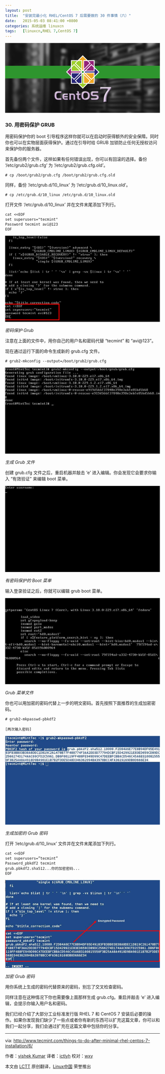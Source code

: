 ```yaml
---
layout: post
title:	"安装完最小化 RHEL/CentOS 7 后需要做的 30 件事情（六）"
date:	2015-05-03 08:41:00 +0800 
categories:	系统运维 linuxcn 
tags:	[linuxcn,RHEL 7,CentOS 7]
---
```



![](/Asserts/Images/album/201504/27/151948jz881a61rj66up58.png)


### 30. 用密码保护 GRUB


用密码保护你的 boot 引导程序这样你就可以在启动时获得额外的安全保障。同时你也可以在实物层面获得保护。通过在引导时给 GRUB 加锁防止任何无授权访问来保护你的服务器。


首先备份两个文件，这样如果有任何错误出现，你可以有回滚的选择。备份 ‘/etc/grub2/grub.cfg’ 为 ‘/etc/grub2/grub.cfg.old’。



```
# cp /boot/grub2/grub.cfg /boot/grub2/grub.cfg.old

```

同样，备份 ‘/etc/grub.d/10\_linux’ 为 ‘/etc/grub.d/10\_linux.old’。



```
# cp /etc/grub.d/10_linux /etc/grub.d/10_linux.old

```

打开文件 ‘/etc/grub.d/10\_linux’ 并在文件末尾添加下列行。



```
cat <<EOF
set superusers="tecmint"
Password tecmint avi@123
EOF

```

![密码保护 Grub](/Asserts/Images/album/201505/01/214424j1sohzccl1qc0u6c.png)


*密码保护 Grub*


注意在上面的文件中，用你自己的用户名和密码代替 “tecmint” 和 “avi@123”。


现在通过运行下面的命令生成新的 grub.cfg 文件。



```
# grub2-mkconfig --output=/boot/grub2/grub.cfg

```

![生成 Grub 文件](/Asserts/Images/album/201505/01/214425ibzzdpi8jzi8z6xh.jpg)


*生成 Grub 文件*


创建 grub.cfg 文件之后，重启机器并敲击 ‘e’ 进入编辑。你会发现它会要求你输入 “有效验证” 来编辑 boot 菜单。


![有密码保护的 Boot 菜单](/Asserts/Images/album/201505/01/214426d5v50aatm52m90a8.jpg)


*有密码保护的 Boot 菜单*


输入登录验证之后，你就可以编辑 grub boot 菜单。


![Grub 菜单文件](/Asserts/Images/album/201505/01/214426qz7g45m5qbsm545m.jpg)


*Grub 菜单文件*


你也可以用加密的密码代替上一步的明文密码。首先按照下面推荐的生成加密密码。



```
# grub2-mkpasswd-pbkdf2

[两次输入密码]

```

![生成加密的 Grub 密码](/Asserts/Images/album/201505/01/214426hxzf2xtn5vtcutrj.jpg)


*生成加密的 Grub 密码*


打开 ‘/etc/grub.d/10\_linux’ 文件并在文件末尾添加下列行。



```
cat <<EOF
set superusers=”tecmint”
Password_pbkdf2 tecmint
grub.pbkdf2.sha512...你的加密密码...
EOF

```

![加密 Grub 密码](/Asserts/Images/album/201505/01/214427yb1eacw6zet7505b.jpg)


*加密 Grub 密码*


用你系统上生成的密码代替原来的密码，别忘了交叉检查密码。


同样注意在这种情况下你也需要像上面那样生成 grub.cfg。重启并敲击 ‘e’ 进入编辑，会提示你输入用户名和密码。


我们已经介绍了大部分工业标准发行版 RHEL 7 和 CentOS 7 安装后必要的操作。如果你发现我们缺少了一些点或者你有新的东西可以扩充这篇文章，你可以和我们一起分享，我们会通过扩充在这篇文章中包括你的分享。




---


via: <http://www.tecmint.com/things-to-do-after-minimal-rhel-centos-7-installation/6/>


作者：[vishek Kumar](http://www.tecmint.com/author/avishek/) 译者：[ictlyh](https://github.com/ictlyh) 校对：[wxy](https://github.com/wxy)


本文由 [LCTT](https://github.com/LCTT/TranslateProject) 原创翻译，[Linux中国](http://linux.cn/) 荣誉推出
